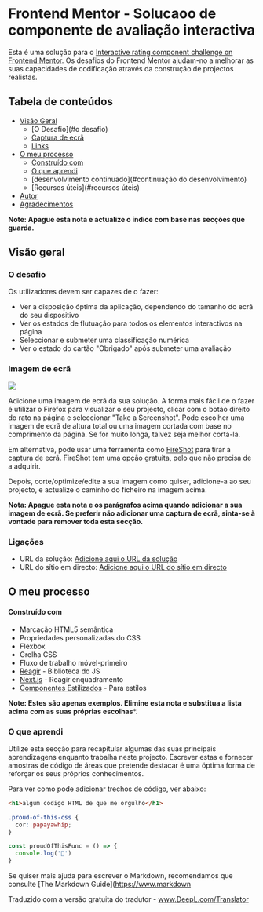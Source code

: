 # Frontend Mentor - Solucaoo de componente de avaliação interactiva

Esta é uma solução para o [Interactive rating component challenge on Frontend Mentor](https://www.frontendmentor.io/challenges/interactive-rating-component-koxpeBUmI). Os desafios do Frontend Mentor ajudam-no a melhorar as suas capacidades de codificação através da construção de projectos realistas. 

## Tabela de conteúdos

- [Visão Geral](#overview)
  - [O Desafio](#o desafio)
  - [Captura de ecrã](#screenshot)
  - [Links](#links)
- [O meu processo](#my-process)
  - [Construído com](#built-with)
  - [O que aprendi](#what-i-learned)
  - [desenvolvimento continuado](#continuação do desenvolvimento)
  - [Recursos úteis](#recursos úteis)
- [Autor](#autor)
- [Agradecimentos](#acknowledgments)

**Note: Apague esta nota e actualize o índice com base nas secções que guarda.**

## Visão geral

### O desafio

Os utilizadores devem ser capazes de o fazer:

- Ver a disposição óptima da aplicação, dependendo do tamanho do ecrã do seu dispositivo
- Ver os estados de flutuação para todos os elementos interactivos na página
- Seleccionar e submeter uma classificação numérica
- Ver o estado do cartão "Obrigado" após submeter uma avaliação

### Imagem de ecrã

![](./screenshot.jpg)

Adicione uma imagem de ecrã da sua solução. A forma mais fácil de o fazer é utilizar o Firefox para visualizar o seu projecto, clicar com o botão direito do rato na página e seleccionar "Take a Screenshot". Pode escolher uma imagem de ecrã de altura total ou uma imagem cortada com base no comprimento da página. Se for muito longa, talvez seja melhor cortá-la.

Em alternativa, pode usar uma ferramenta como [FireShot](https://getfireshot.com/) para tirar a captura de ecrã. FireShot tem uma opção gratuita, pelo que não precisa de a adquirir. 

Depois, corte/optimize/edite a sua imagem como quiser, adicione-a ao seu projecto, e actualize o caminho do ficheiro na imagem acima.

**Nota: Apague esta nota e os parágrafos acima quando adicionar a sua imagem de ecrã. Se preferir não adicionar uma captura de ecrã, sinta-se à vontade para remover toda esta secção.**

### Ligações

- URL da solução: [Adicione aqui o URL da solução](https://your-solution-url.com)
- URL do sítio em directo: [Adicione aqui o URL do sítio em directo](https://your-live-site-url.com)

## O meu processo

#### Construído com

- Marcação HTML5 semântica
- Propriedades personalizadas do CSS
- Flexbox
- Grelha CSS
- Fluxo de trabalho móvel-primeiro
- [Reagir](https://reactjs.org/) - Biblioteca do JS
- [Next.js](https://nextjs.org/) - Reagir enquadramento
- [Componentes Estilizados](https://styled-components.com/) - Para estilos

**Note: Estes são apenas exemplos. Elimine esta nota e substitua a lista acima com as suas próprias escolhas***.

### O que aprendi

Utilize esta secção para recapitular algumas das suas principais aprendizagens enquanto trabalha neste projecto. Escrever estas e fornecer amostras de código de áreas que pretende destacar é uma óptima forma de reforçar os seus próprios conhecimentos.

Para ver como pode adicionar trechos de código, ver abaixo:

```html
<h1>algum código HTML de que me orgulho</h1>
```
```css
.proud-of-this-css {
  cor: papayawhip;
}
```
```js
const proudOfThisFunc = () => {
  console.log('🎉')
}
```

Se quiser mais ajuda para escrever o Markdown, recomendamos que consulte [The Markdown Guide](https://www.markdown

Traduzido com a versão gratuita do tradutor - www.DeepL.com/Translator
